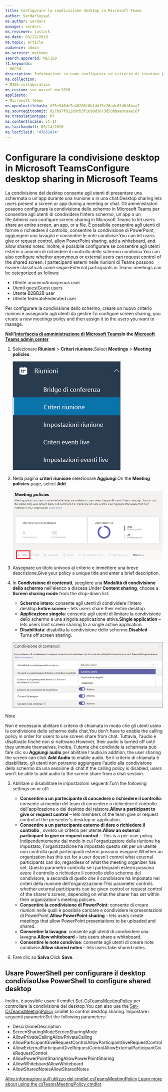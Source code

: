 ```yaml
---
title: Configurare la condivisione desktop in Microsoft Teams
author: SerdarSoysal
ms.author: serdars
manager: serdars
ms.reviewer: jastark
ms.date: 03/22/2019
ms.topic: article
audience: admin
ms.service: msteams
search.appverid: MET150
f1.keywords:
- NOCSH
description: Informazioni su come configurare un criterio di riunione per consentire agli utenti di condividere i propri desktop nelle chat o nelle riunioni di Teams.
ms.collection:
- M365-collaboration
ms.custom: seo-marvel-mar2020
appliesto:
- Microsoft Teams
ms.openlocfilehash: d75e540de7e40206f0b1dd15e26adc62d6f6baa7
ms.sourcegitcommit: d27b97f012d0cb3f1690d3673d50bbaa0caae16f
ms.translationtype: MT
ms.contentlocale: it-IT
ms.lasthandoff: 09/14/2020
ms.locfileid: "47652474"
---
```

<a name="configure-desktop-sharing-in-microsoft-teams"></a><span data-ttu-id="6f214-103">Configurare la condivisione desktop in Microsoft Teams</span><span class="sxs-lookup"><span data-stu-id="6f214-103">Configure desktop sharing in Microsoft Teams</span></span>
============================================

<span data-ttu-id="6f214-104">La condivisione del desktop consente agli utenti di presentare una schermata o un'app durante una riunione o in una chat.</span><span class="sxs-lookup"><span data-stu-id="6f214-104">Desktop sharing lets users present a screen or app during a meeting or chat.</span></span> <span data-ttu-id="6f214-105">Gli amministratori possono configurare la condivisione dello schermo in Microsoft Teams per consentire agli utenti di condividere l'intero schermo, un'app o un file.</span><span class="sxs-lookup"><span data-stu-id="6f214-105">Admins can configure screen sharing in Microsoft Teams to let users share an entire screen, an app, or a file.</span></span> <span data-ttu-id="6f214-106">È possibile consentire agli utenti di fornire o richiedere il controllo, consentire la condivisione di PowerPoint, aggiungere una lavagna e consentire le note condivise.</span><span class="sxs-lookup"><span data-stu-id="6f214-106">You can let users give or request control, allow PowerPoint sharing, add a whiteboard, and allow shared notes.</span></span> <span data-ttu-id="6f214-107">Inoltre, è possibile configurare se consentire agli utenti esterni o anonimi di richiedere il controllo dello schermo condiviso.</span><span class="sxs-lookup"><span data-stu-id="6f214-107">You can also configure whether anonymous or external users can request control of the shared screen.</span></span> <span data-ttu-id="6f214-108">I partecipanti esterni nelle riunioni di Teams possono essere classificati come segue:</span><span class="sxs-lookup"><span data-stu-id="6f214-108">External participants in Teams meetings can be categorized as follows:</span></span>

- <span data-ttu-id="6f214-109">Utente anonimo</span><span class="sxs-lookup"><span data-stu-id="6f214-109">Anonymous user</span></span>
- <span data-ttu-id="6f214-110">Utenti guest</span><span class="sxs-lookup"><span data-stu-id="6f214-110">Guest users</span></span>
- <span data-ttu-id="6f214-111">Utente B2B</span><span class="sxs-lookup"><span data-stu-id="6f214-111">B2B user</span></span>
- <span data-ttu-id="6f214-112">Utente federato</span><span class="sxs-lookup"><span data-stu-id="6f214-112">Federated user</span></span>

<span data-ttu-id="6f214-113">Per configurare la condivisione dello schermo, creare un nuovo criterio riunioni e assegnarlo agli utenti da gestire.</span><span class="sxs-lookup"><span data-stu-id="6f214-113">To configure screen sharing, you create a new meetings policy and then assign it to the users you want to manage.</span></span>

<span data-ttu-id="6f214-114">**Nell'[interfaccia di amministrazione di Microsoft Teams](https://admin.teams.microsoft.com/)**</span><span class="sxs-lookup"><span data-stu-id="6f214-114">**In the [Microsoft Teams admin center](https://admin.teams.microsoft.com/)**</span></span>

1. <span data-ttu-id="6f214-115">Selezionare **Riunioni** > **Criteri riunione**.</span><span class="sxs-lookup"><span data-stu-id="6f214-115">Select **Meetings** > **Meeting policies**.</span></span>

    ![Criteri riunione selezionati](media/configure-desktop-sharing-image1.png)

2. <span data-ttu-id="6f214-117">Nella pagina **criteri riunione** selezionare **Aggiungi**.</span><span class="sxs-lookup"><span data-stu-id="6f214-117">On the **Meeting policies** page, select **Add**.</span></span>

    ![Messaggio criteri riunione](media/addMeeting.png)

3. <span data-ttu-id="6f214-119">Assegnare un titolo univoco al criterio e immettere una breve descrizione.</span><span class="sxs-lookup"><span data-stu-id="6f214-119">Give your policy a unique title and enter a brief description.</span></span>

4. <span data-ttu-id="6f214-120">In **Condivisione di contenuti**, scegliere una **Modalità di condivisione dello schermo** nell'elenco a discesa:</span><span class="sxs-lookup"><span data-stu-id="6f214-120">Under **Content sharing**, choose a **Screen sharing mode** from the drop-down list:</span></span>

   - <span data-ttu-id="6f214-121">**Schermo intero**: consente agli utenti di condividere l'intero desktop.</span><span class="sxs-lookup"><span data-stu-id="6f214-121">**Entire screen** – lets users share their entire desktop.</span></span>
   - <span data-ttu-id="6f214-122">**Applicazione singola**: consente agli utenti di limitare la condivisione dello schermo a una singola applicazione attiva.</span><span class="sxs-lookup"><span data-stu-id="6f214-122">**Single application** – lets users limit screen sharing to a single active application.</span></span>
   - <span data-ttu-id="6f214-123">**Disabilitata**: disabilita la condivisione dello schermo.</span><span class="sxs-lookup"><span data-stu-id="6f214-123">**Disabled** – Turns off screen sharing.</span></span>

    ![Opzioni della modalità di condivisione](media/configure-desktop-sharing-image3.png)

  > [!Note]
  > <span data-ttu-id="6f214-125">Non è necessario abilitare il criterio di chiamata in modo che gli utenti usino la condivisione dello schermo dalla chat.</span><span class="sxs-lookup"><span data-stu-id="6f214-125">You don't have to enable the calling policy in order for users to use screen share from chat.</span></span> <span data-ttu-id="6f214-126">Tuttavia, l'audio è disattivato finché non si riattivano.</span><span class="sxs-lookup"><span data-stu-id="6f214-126">However, their audio is turned off until they unmute themselves.</span></span> <span data-ttu-id="6f214-127">Inoltre, l'utente che condivide la schermata può fare clic su **Aggiungi audio** per abilitare l'audio.</span><span class="sxs-lookup"><span data-stu-id="6f214-127">In addition, the user sharing the screen can click **Add Audio** to enable audio.</span></span> <span data-ttu-id="6f214-128">Se il criterio di chiamata è disabilitato, gli utenti non potranno aggiungere l'audio alla condivisione dello schermo da una sessione di chat.</span><span class="sxs-lookup"><span data-stu-id="6f214-128">If the calling policy is disabled, users won't be able to add audio to the screen share from a chat session.</span></span>

5. <span data-ttu-id="6f214-129">Abilitare o disabilitare le impostazioni seguenti:</span><span class="sxs-lookup"><span data-stu-id="6f214-129">Turn the following settings on or off:</span></span>

    - <span data-ttu-id="6f214-130">**Consentire a un partecipante di concedere o richiedere il controllo**: consente ai membri del team di concedere o richiedere il controllo dell'applicazione o del desktop del relatore.</span><span class="sxs-lookup"><span data-stu-id="6f214-130">**Allow a participant to give or request control** – lets members of the team give or request control of the presenter's desktop or application.</span></span>
    - <span data-ttu-id="6f214-131">**Consentire a un partecipante esterno di dare o richiedere il controllo** , ovvero un criterio per utente.</span><span class="sxs-lookup"><span data-stu-id="6f214-131">**Allow an external participant to give or request control** – This is a per-user policy.</span></span> <span data-ttu-id="6f214-132">Indipendentemente dal modo in cui l'organizzatore della riunione ha impostato, l'organizzazione ha impostato questo set per un utente non controlla quali partecipanti esterni possono eseguire.</span><span class="sxs-lookup"><span data-stu-id="6f214-132">Whether an organization has this set for a user doesn't control what external participants can do, regardless of what the meeting organizer has set.</span></span> <span data-ttu-id="6f214-133">Questo parametro controlla se i partecipanti esterni possono avere il controllo o richiedere il controllo dello schermo del condivisore, a seconda di quello che il condivisore ha impostato nei criteri della riunione dell'organizzazione.</span><span class="sxs-lookup"><span data-stu-id="6f214-133">This parameter controls whether external participants can be given control or request control of the sharer's screen, depending on what the sharer has set within their organization's meeting policies.</span></span>
    - <span data-ttu-id="6f214-134">**Consentire la condivisione di PowerPoint**: consente di creare riunioni nelle quali è possibile caricare e condividere le presentazioni di PowerPoint.</span><span class="sxs-lookup"><span data-stu-id="6f214-134">**Allow PowerPoint sharing** - lets users create meetings that allow PowerPoint presentations to be uploaded and shared.</span></span>
    - <span data-ttu-id="6f214-135">**Consentire la lavagna**: consente agli utenti di condividere una lavagna.</span><span class="sxs-lookup"><span data-stu-id="6f214-135">**Allow whiteboard** – lets users share a whiteboard.</span></span>
    - <span data-ttu-id="6f214-136">**Consentire le note condivise**: consente agli utenti di creare note condivise.</span><span class="sxs-lookup"><span data-stu-id="6f214-136">**Allow shared notes** – lets users take shared notes.</span></span>

6. <span data-ttu-id="6f214-137">Fare clic su **Salva**.</span><span class="sxs-lookup"><span data-stu-id="6f214-137">Click **Save**.</span></span>

## <a name="use-powershell-to-configure-shared-desktop"></a><span data-ttu-id="6f214-138">Usare PowerShell per configurare il desktop condiviso</span><span class="sxs-lookup"><span data-stu-id="6f214-138">Use PowerShell to configure shared desktop</span></span>

<span data-ttu-id="6f214-139">Inoltre, è possibile usare il cmdlet [Set-CsTeamsMeetingPolicy](https://docs.microsoft.com/powershell/module/skype/set-csteamsmeetingpolicy?view=skype-ps) per controllare la condivisione del desktop.</span><span class="sxs-lookup"><span data-stu-id="6f214-139">You can also use the [Set-CsTeamsMeetingPolicy](https://docs.microsoft.com/powershell/module/skype/set-csteamsmeetingpolicy?view=skype-ps) cmdlet to control desktop sharing.</span></span> <span data-ttu-id="6f214-140">Impostare i seguenti parametri:</span><span class="sxs-lookup"><span data-stu-id="6f214-140">Set the following parameters:</span></span>

- <span data-ttu-id="6f214-141">Descrizione</span><span class="sxs-lookup"><span data-stu-id="6f214-141">Description</span></span>
- <span data-ttu-id="6f214-142">ScreenSharingMode</span><span class="sxs-lookup"><span data-stu-id="6f214-142">ScreenSharingMode</span></span>
- <span data-ttu-id="6f214-143">AllowPrivateCalling</span><span class="sxs-lookup"><span data-stu-id="6f214-143">AllowPrivateCalling</span></span>
- <span data-ttu-id="6f214-144">AllowParticipantGiveRequestControl</span><span class="sxs-lookup"><span data-stu-id="6f214-144">AllowParticipantGiveRequestControl</span></span>
- <span data-ttu-id="6f214-145">AllowExternalParticipantGiveRequestControl</span><span class="sxs-lookup"><span data-stu-id="6f214-145">AllowExternalParticipantGiveRequestControl</span></span>
- <span data-ttu-id="6f214-146">AllowPowerPointSharing</span><span class="sxs-lookup"><span data-stu-id="6f214-146">AllowPowerPointSharing</span></span>
- <span data-ttu-id="6f214-147">AllowWhiteboard</span><span class="sxs-lookup"><span data-stu-id="6f214-147">AllowWhiteboard</span></span>
- <span data-ttu-id="6f214-148">AllowSharedNotes</span><span class="sxs-lookup"><span data-stu-id="6f214-148">AllowSharedNotes</span></span>

<span data-ttu-id="6f214-149">[Altre informazioni sull'utilizzo del cmdlet csTeamsMeetingPolicy](https://docs.microsoft.com/powershell/module/skype/set-csteamsmeetingpolicy?view=skype-ps).</span><span class="sxs-lookup"><span data-stu-id="6f214-149">[Learn more about using the csTeamsMeetingPolicy cmdlet](https://docs.microsoft.com/powershell/module/skype/set-csteamsmeetingpolicy?view=skype-ps).</span></span>
